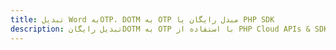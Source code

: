 ---title: تبدیل Word بهOTP، DOTM به OTP مبدل رایگان یا PHP SDKdescription: تبدیل رایگانDOTM به OTP با استفاده از PHP Cloud APIs & SDK. همچنین اسناد Microsoft Word و OpenOffice را در Cloud ایجاد، ویرایش و رندر کنید.---